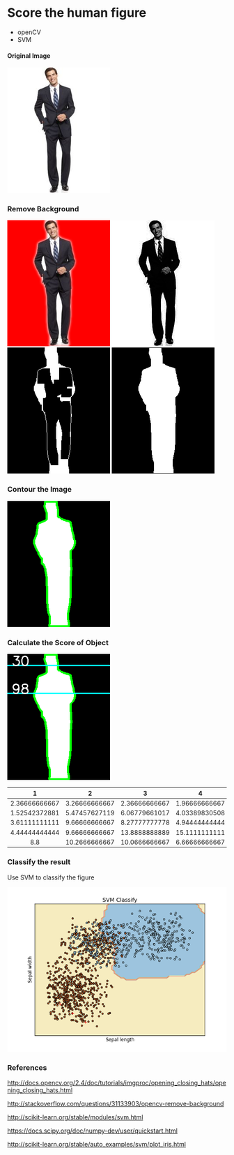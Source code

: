 # Score the human figure

- openCV
- SVM

#### Original Image

<img alt="keywords-data" src="image/1.jpg"/>

### Remove Background

<img alt="keywords-data" src="image/masked.png"/>
<img alt="keywords-data" src="image/gray_img.png"/>
<img alt="keywords-data" src="image/gray.png"/>
<img alt="keywords-data" src="image/1_noback.png"/>

### Contour the Image

<img alt="keywords-data" src="image/1_noback_contour.png"/>

### Calculate the Score of Object

<img alt="keywords-data" src="image/distance_image.png"/>


| 1 | 2 | 3 | 4 | 5 | 6 | grade |
| :---: | :---:| :---: | :---:| :---: | :---: | :---: |
| 2.36666666667 | 3.26666666667 | 2.36666666667 | 1.96666666667 | 1.86666666667 | 1.6 | a |
| 1.52542372881 | 5.47457627119 | 6.06779661017 | 4.03389830508 | 2.36666666667 | 2.5 |  a |
| 3.61111111111 | 9.66666666667 | 8.27777777778 | 4.94444444444 | 3.77777777778 | 1.72222222222 | a |
| 4.44444444444 | 9.66666666667 | 13.8888888889 | 15.1111111111 | 12.6666666667 | 10.6111111111 | c |
| 8.8 | 10.2666666667 |10.0666666667 | 6.66666666667 | 6.66666666667 | 6.33333333333 | c |

### Classify the result

Use SVM to classify the figure

<img alt="keywords-data" src="image/svm.png"/>

### References

http://docs.opencv.org/2.4/doc/tutorials/imgproc/opening_closing_hats/opening_closing_hats.html

http://stackoverflow.com/questions/31133903/opencv-remove-background

http://scikit-learn.org/stable/modules/svm.html

https://docs.scipy.org/doc/numpy-dev/user/quickstart.html

http://scikit-learn.org/stable/auto_examples/svm/plot_iris.html
